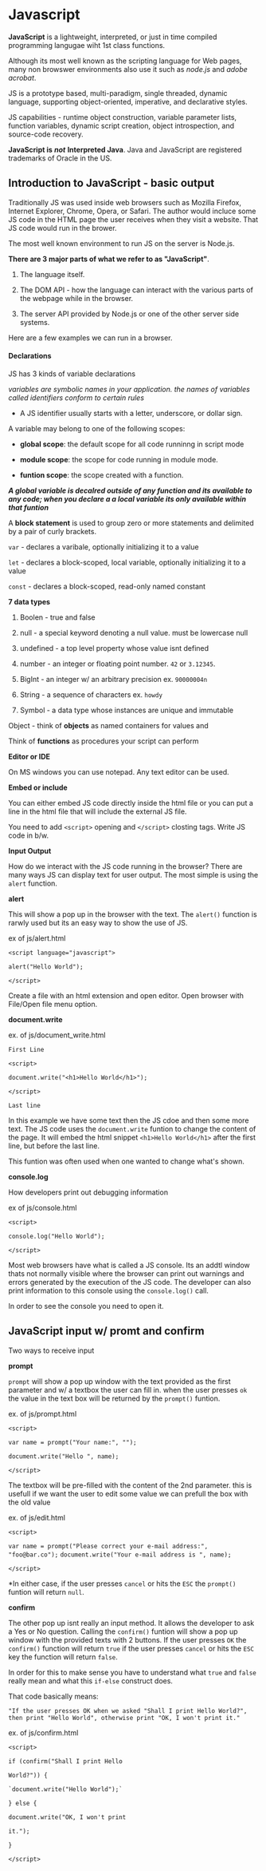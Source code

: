 # Javascript

**JavaScript** is a lightweight, interpreted, or just in time compiled programming langugae wiht 1st class functions. 

Although its most well known as the scripting language for Web pages, many non browswer environments also use it such as *node.js* and *adobe acrobat*. 

JS is a prototype based, multi-paradigm, single threaded, dynamic language, supporting object-oriented, imperative, and declarative styles. 

JS capabilities - runtime object construction, variable parameter lists, function variables, dynamic script creation, object introspection, and source-code recovery.

**JavaScript is** ***not*** **Interpreted Java**. Java and JavaScript are registered trademarks of Oracle in the US. 

## Introduction to JavaScript - basic output

Traditionally JS was used inside web browsers such as Mozilla Firefox, Internet Explorer, Chrome, Opera, or Safari. The author would incluce some JS code in the HTML page the user receives when they visit a website. That JS code would run in the brower.

The most well known environment to run JS on the server is Node.js.

**There are 3 major parts of what we refer to as "JavaScript"**.

1. The language itself. 

2. The DOM API - how the language can interact with the various parts of the webpage while in the browser. 

3. The server API provided by Node.js or one of the other server side systems. 

Here are a few examples we can run in a browser. 

#### Declarations

JS has 3 kinds of variable declarations

*variables are symbolic names in your application. the names of variables called identifiers conform to certain rules* 

* A JS identifier usually starts with a letter, underscore, or dollar sign. 

A variable may belong to one of the following scopes:

* **global scope**: the default scope for all code runninng in script mode

* **module scope**: the scope for code running in module mode.

* **funtion scope**: the scope created with a function.

***A global variable is decalred outside of any function and its available to any code; when you declare a a local variable its only available within that funtion***

A **block statement** is used to group zero or more statements and delimited by a pair of curly brackets.

`var` - declares a varibale, optionally initializing it to a value

`let` - declares a block-scoped, local variable, optionally initializing it to a value

`const` - declares a block-scoped, read-only named constant

**7 data types**

1. Boolen - true and false

2. null - a special keyword denoting a null value. must be lowercase null

3. undefined - a top level property whose value isnt defined

4. number - an integer or floating point number. `42` or `3.12345`.

5. BigInt - an integer w/ an arbitrary precision ex. `90000004n`

6. String - a sequence of characters ex. `howdy`

7. Symbol - a data type whose instances are unique and immutable

Object - think of **objects** as named containers for values and 

Think of **functions** as procedures your script can perform


**Editor or IDE**

On MS windows you can use notepad. Any text editor can be used.

**Embed or include** 

You can either embed JS code directly inside the html file or you can put a line in the html file that will include the external JS file. 

You need to add `<script>` opening and `</script>` closting tags. Write JS code in b/w.

**Input Output**

How do we interact with the JS code running in the browser? There are many ways JS can display text for user output. The most simple is using the `alert` function. 

**alert** 

This will show a pop up in the browser with the text. The `alert()` function is rarwly used but its an easy way to show the use of JS. 

ex of js/alert.html

`<script language="javascript">`

`alert("Hello World");`

`</script>`

Create a file with an html extension and open editor. Open browser with File/Open file menu option. 

**document.write**

ex. of js/document_write.html

`First Line`

`<script>`

`document.write("<h1>Hello World</h1>");`

`</script> `

`Last line`

In this example we have some text then the JS cdoe and then some more text. The JS code uses the `document.write` funtion to change the content of the page. It will embed the html snippet `<h1>Hello World</h1>` after the first line, but before the last line. 

This funtion was often used when one wanted to change what's shown. 

**console.log**

How developers print out debugging information

ex of js/console.html

`<script>`

`console.log("Hello World");`

`</script>`

Most web browsers have what is called a JS console. Its an addtl window thats not normally visible where the browser can print out warnings and errors generated by the execution of the JS code. The developer can also print information to this console using the `console.log()` call.

In order to see the console you need to open it.

## JavaScript input w/ promt and confirm

Two ways to receive input

**prompt**

`prompt` will show a pop up window with the text provided as the first parameter and w/ a textbox the user can fill in. when the user presses `ok` the value in the text box will be returned by the `prompt()` funtion. 

ex. of js/prompt.html

`<script>`

`var name = prompt("Your name:", "");`

`document.write("Hello ", name);`

`</script>`

The textbox will be pre-filled with the content of the 2nd parameter. this is usefull if we want the user to edit some value we can prefull the box with the old value

ex. of js/edit.html

`<script>`

`var name = prompt("Please correct your e-mail address:", "foo@bar.co");`
`document.write("Your e-mail address is ", name);`

`</script>`

*In either case, if the user presses `cancel` or hits the `ESC` the `prompt()` funtion will return `null`.

**confirm**

The other pop up isnt really an input method. It allows the developer to ask a Yes or No question. Calling the `confirm()` funtion will show a pop up window with the provided texts with 2 buttons. If the user presses `OK` the `confirm()` function will return `true` if the user presses `cancel` or hits the `ESC` key the function will return `false`. 

In order for this to make sense you have to understand what `true` and `false` really mean and what this `if-else` construct does. 

That code basically means:

`"If the user presses OK when we asked "Shall I print Hello World?", then print "Hello World", otherwise print "OK, I won't print it."`

ex. of js/confirm.html

`<script>`

`if (confirm("Shall I print Hello` 

`World?")) {`

    `document.write("Hello World");`

`} else {`

   `document.write("OK, I won't print`

`it.");`

`}`

`</script>`



